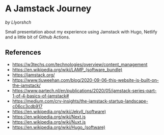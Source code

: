 # A Jamstack Journey

_by Llyorshch_

Small presentation about my experience using Jamstack with Hugo, Netlify and a little bit of Github Actions.

## References

- <https://w3techs.com/technologies/overview/content_management>
- <https://en.wikipedia.org/wiki/LAMP_(software_bundle)>
- <https://jamstack.org/>
- <https://www.tiuweehan.com/blog/2020-09-06-this-website-is-built-on-the-jamstack/>
- <https://www.partech.nl/en/publications/2020/05/jamstack-series-part-1-of-4-basics-of-jamstack#>
- <https://medium.com/crv-insights/the-jamstack-startup-landscape-c06cc3cdb917>
- <https://en.wikipedia.org/wiki/Jekyll_(software)>
- <https://en.wikipedia.org/wiki/Next.js>
- <https://en.wikipedia.org/wiki/Nuxt.js>
- <https://en.wikipedia.org/wiki/Hugo_(software)>

